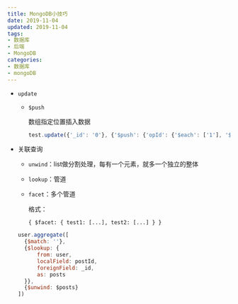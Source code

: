 ```yaml
---
title: MongoDB小技巧
date: 2019-11-04
updated: 2019-11-04
tags:
- 数据库
- 后端
- MongoDB
categories:
- 数据库
- mongoDB
---
```


- `update`

  - `$push`

    数组指定位置插入数据

    ```js
    test.update({'_id': '0'}, {'$push': {'opId': {'$each': ['1'], '$position': 0}}})
    ```
  
- 关联查询

  - `unwind`：list做分割处理，每有一个元素，就多一个独立的整体

  - `lookup`：管道

  - `facet`：多个管道

    格式：

    `{ $facet: { test1: [...], test2: [...] } }`

  ```js
  user.aggregate([
  	{$match: ''},
  	{$lookup: {
  		from: user,
  		localField: postId,
  		foreignField: _id,
  		as: posts
  	}},
  	{$unwind: $posts}
  ])
  ```

  
